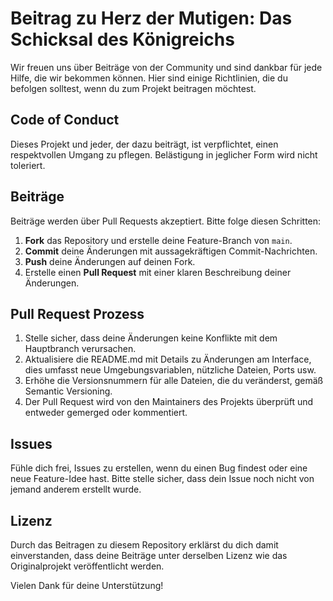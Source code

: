 # Beitrag zu Herz der Mutigen: Das Schicksal des Königreichs

Wir freuen uns über Beiträge von der Community und sind dankbar für jede Hilfe, die wir bekommen können. Hier sind einige Richtlinien, die du befolgen solltest, wenn du zum Projekt beitragen möchtest.

## Code of Conduct

Dieses Projekt und jeder, der dazu beiträgt, ist verpflichtet, einen respektvollen Umgang zu pflegen. Belästigung in jeglicher Form wird nicht toleriert.

## Beiträge

Beiträge werden über Pull Requests akzeptiert. Bitte folge diesen Schritten:

1. **Fork** das Repository und erstelle deine Feature-Branch von `main`.
2. **Commit** deine Änderungen mit aussagekräftigen Commit-Nachrichten.
3. **Push** deine Änderungen auf deinen Fork.
4. Erstelle einen **Pull Request** mit einer klaren Beschreibung deiner Änderungen.

## Pull Request Prozess

1. Stelle sicher, dass deine Änderungen keine Konflikte mit dem Hauptbranch verursachen.
2. Aktualisiere die README.md mit Details zu Änderungen am Interface, dies umfasst neue Umgebungsvariablen, nützliche Dateien, Ports usw.
3. Erhöhe die Versionsnummern für alle Dateien, die du veränderst, gemäß Semantic Versioning.
4. Der Pull Request wird von den Maintainers des Projekts überprüft und entweder gemerged oder kommentiert.

## Issues

Fühle dich frei, Issues zu erstellen, wenn du einen Bug findest oder eine neue Feature-Idee hast. Bitte stelle sicher, dass dein Issue noch nicht von jemand anderem erstellt wurde.

## Lizenz

Durch das Beitragen zu diesem Repository erklärst du dich damit einverstanden, dass deine Beiträge unter derselben Lizenz wie das Originalprojekt veröffentlicht werden.

Vielen Dank für deine Unterstützung!

